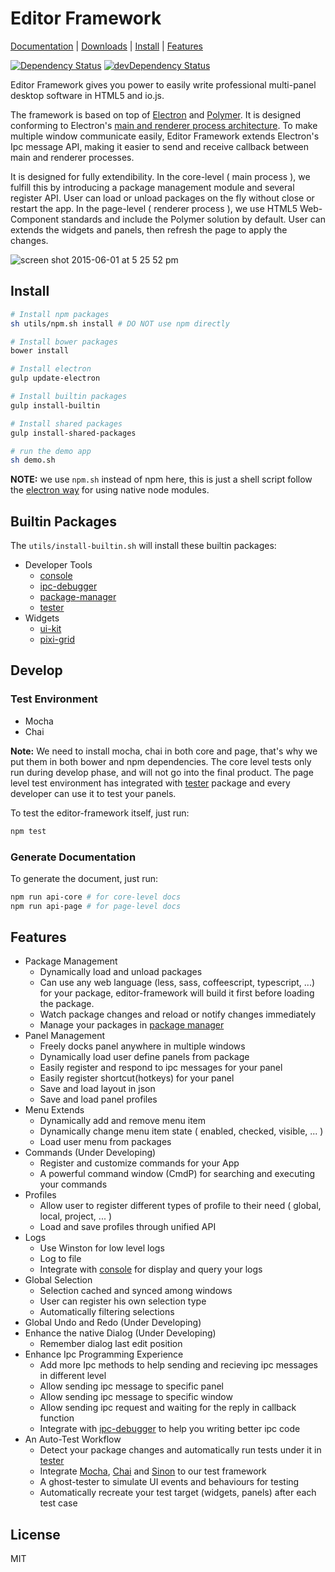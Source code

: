 # Editor Framework

[Documentation](https://github.com/fireball-x/editor-framework/tree/master/docs) |
[Downloads](http://github.com/fireball-x/editor-framework/releases/) |
[Install](https://github.com/fireball-x/editor-framework#install) |
[Features](https://github.com/fireball-x/editor-framework#features)

[![Dependency Status](https://david-dm.org/fireball-x/editor-framework.svg)](https://david-dm.org/fireball-x/editor-framework)
[![devDependency Status](https://david-dm.org/fireball-x/editor-framework/dev-status.svg)](https://david-dm.org/fireball-x/editor-framework#info=devDependencies)

Editor Framework gives you power to easily write professional multi-panel desktop software in HTML5 and io.js.

The framework is based on top of [Electron](http://github.com/atom/electron) and [Polymer](http://github.com/polymer/polymer).
It is designed conforming to Electron's [main and renderer process architecture](https://github.com/atom/electron/blob/master/docs/tutorial/quick-start.md).
To make multiple window communicate easily, Editor Framework extends Electron's Ipc message API, making it easier to send and receive callback between main and renderer processes.

It is designed for fully extendibility. In the core-level ( main process ), we fulfill this by introducing a package management module and several register API. User can load or unload packages on the fly without close or restart the app. In the page-level ( renderer process ), we use HTML5 Web-Component standards and include the Polymer solution by default. User can extends the
widgets and panels, then refresh the page to apply the changes.

![screen shot 2015-06-01 at 5 25 52 pm](https://cloud.githubusercontent.com/assets/174891/7909981/4c0c0472-0883-11e5-8660-ff6ad8f24b9e.png)


## Install

```bash
# Install npm packages
sh utils/npm.sh install # DO NOT use npm directly

# Install bower packages
bower install

# Install electron
gulp update-electron

# Install builtin packages
gulp install-builtin

# Install shared packages
gulp install-shared-packages

# run the demo app
sh demo.sh
```

**NOTE:** we use `npm.sh` instead of npm here, this is just a shell script follow the [electron way](https://github.com/atom/electron/blob/master/docs/tutorial/using-native-node-modules.md) for using native node modules.

## Builtin Packages

The `utils/install-builtin.sh` will install these builtin packages:

 - Developer Tools
   - [console](https://github.com/fireball-packages/console)
   - [ipc-debugger](https://github.com/fireball-packages/ipc-debugger)
   - [package-manager](https://github.com/fireball-packages/package-manager)
   - [tester](https://github.com/fireball-packages/tester)
 - Widgets
   - [ui-kit](https://github.com/fireball-packages/ui-kit)
   - [pixi-grid](https://github.com/fireball-packages/pixi-grid)


## Develop

### Test Environment

 - Mocha
 - Chai

**Note:** We need to install mocha, chai in both core and page, that's why we put them in both bower and npm dependencies. The core level tests only run during develop phase, and will not go into the final product. The page level test environment has integrated with [tester](https://github.com/fireball-x/tester) package and every developer can use it to test your panels.

To test the editor-framework itself, just run:

```bash
npm test
```

### Generate Documentation

To generate the document, just run:

```bash
npm run api-core # for core-level docs
npm run api-page # for page-level docs
```

## Features

 - Package Management
   - Dynamically load and unload packages
   - Can use any web language (less, sass, coffeescript, typescript, ...) for your package, editor-framework will build it first before loading the package.
   - Watch package changes and reload or notify changes immediately
   - Manage your packages in [package manager](https://github.com/fireball-packages/package-manager)
 - Panel Management
   - Freely docks panel anywhere in multiple windows
   - Dynamically load user define panels from package
   - Easily register and respond to ipc messages for your panel
   - Easily register shortcut(hotkeys) for your panel
   - Save and load layout in json
   - Save and load panel profiles
 - Menu Extends
   - Dynamically add and remove menu item
   - Dynamically change menu item state ( enabled, checked, visible, ... )
   - Load user menu from packages
 - Commands (Under Developing)
   - Register and customize commands for your App
   - A powerful command window (CmdP) for searching and executing your commands
 - Profiles
   - Allow user to register different types of profile to their need ( global, local, project, ... )
   - Load and save profiles through unified API
 - Logs
   - Use Winston for low level logs
   - Log to file
   - Integrate with [console](https://github.com/fireball-packages/console) for display and query your logs
 - Global Selection
   - Selection cached and synced among windows
   - User can register his own selection type
   - Automatically filtering selections
 - Global Undo and Redo (Under Developing)
 - Enhance the native Dialog (Under Developing)
   - Remember dialog last edit position
 - Enhance Ipc Programming Experience
   - Add more Ipc methods to help sending and recieving ipc messages in different level
   - Allow sending ipc message to specific panel
   - Allow sending ipc message to specific window
   - Allow sending ipc request and waiting for the reply in callback function
   - Integrate with [ipc-debugger](https://github.com/fireball-packages/ipc-debugger) to help you writing better ipc code
 - An Auto-Test Workflow
   - Detect your package changes and automatically run tests under it in [tester](https://github.com/fireball-packages/tester)
   - Integrate [Mocha](mochajs.org), [Chai](http://chaijs.com/) and [Sinon](sinonjs.org) to our test framework
   - A ghost-tester to simulate UI events and behaviours for testing
   - Automatically recreate your test target (widgets, panels) after each test case

## License

MIT
